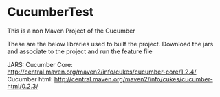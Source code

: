 # CucumberTest
This is a non Maven Project of the Cucumber

These are the below libraries used to builf the project. Download the jars and associate to the project and run the feature file

JARS:
Cucumber Core: http://central.maven.org/maven2/info/cukes/cucumber-core/1.2.4/
Cucumber html: http://central.maven.org/maven2/info/cukes/cucumber-html/0.2.3/
